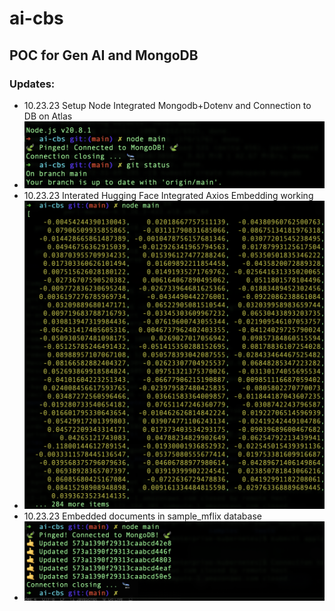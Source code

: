 # ai-cbs

## POC for Gen AI and MongoDB

### Updates:

- 10.23.23 Setup Node Integrated Mongodb+Dotenv and Connection to DB on Atlas
- ![Connection to MongoDB](/snapshots/Screenshot%202023-10-23%20at%208.23.54%20PM.png)
- 10.23.23 Interated Hugging Face Integrated Axios Embedding working
- ![Text Embedding](/snapshots/Screenshot%202023-10-23%20at%208.24.23%20PM.png)
- 10.23.23 Embedded documents in sample_mflix database
- ![Updated embedded collection](/snapshots/Screenshot%202023-10-23%20at%208.59.05%20PM.png)